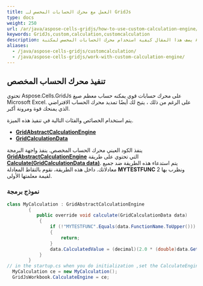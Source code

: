 ```yaml
---
title: العمل مع محرك الحسابات المخصص لـ GridJs
type: docs
weight: 250
url: /ar/java/aspose-cells-gridjs/how-to-use-custom-calculation-engine/
keywords: GridJs,custom,calculation,customcalculation
description: يصف هذا المقال كيفية استخدام محرك الحسابات المخصص لمكتبة Aspose.Cells.GridJs.
aliases:
  - /java/aspose-cells-gridjs/customcalculation/
  - /java/aspose-cells-gridjs/work-with-custom-calculation-engine/
---
```


## **تنفيذ محرك الحساب المخصص**

تحتوي Aspose.Cells.GridJs على محرك حسابات قوي يمكنه حساب معظم صيغ Microsoft Excel. على الرغم من ذلك ، يتيح لك أيضًا تمديد محرك الحساب الافتراضي الذي يمنحك قوة ومرونة أكبر.

يتم استخدام الخصائص والفئات التالية في تنفيذ هذه الميزة.


- [**GridAbstractCalculationEngine**](https://reference.aspose.com/cells/java/aspose.cells.gridjs/gridabstractcalculationengine)
- [**GridCalculationData**](https://reference.aspose.com/cells/java/aspose.cells.gridjs/gridcalculationdata)

ينفذ الكود العيني محرك الحساب المخصص. ينفذ واجهة البرمجة [**GridAbstractCalculationEngine**](https://reference.aspose.com/cells/java/aspose.cells.gridjs/gridabstractcalculationengine) التي تحتوي على طريقة [**Calculate(GridCalculationData data)**](https://reference.aspose.com/cells/java/aspose.cells.gridjs/gridabstractcalculationengine/methods/calculate). يتم استدعاء هذه الطريقة ضد جميع معادلاتك. داخل هذه الطريقة، نقوم بالتقاط المعادلة **MYTESTFUNC** ونظرب بها 2 لقيمة معلمتها الأولى.

### **نموذج برمجة**

```JAVA
class MyCalculation : GridAbstractCalculationEngine
        {
           public override void calculate(GridCalculationData data)
            {
                if (!"MYTESTFUNC".Equals(data.FunctionName.ToUpper()))
                {
                    return;
                }
                data.CalculatedValue = (decimal)(2.0 * (double)data.GetParamValue(0));
            }
        }
// in the startup.cs when you do initialization ,set the CalculateEngine		
  MyCalculation ce = new MyCalculation();
  GridJsWorkbook.CalculateEngine = ce;

```
